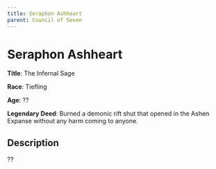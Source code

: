 ```yaml
---
title: Seraphon Ashheart
parent: Council of Seven
---
```


# Seraphon Ashheart

**Title**: The Infernal Sage

**Race**: Tiefling

**Age**: ??

**Legendary Deed**: Burned a demonic rift shut that opened in the Ashen Expanse without any harm coming to anyone.

## Description

??